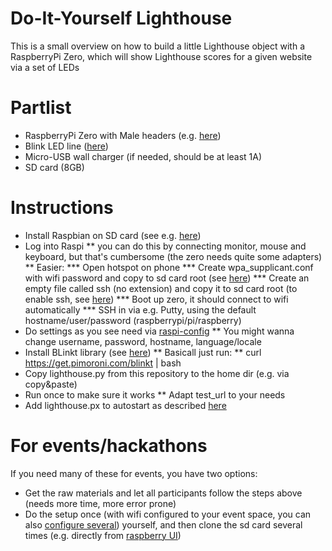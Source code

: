 # Do-It-Yourself Lighthouse

This is a small overview on how to build a little Lighthouse object with a RaspberryPi Zero, which will show Lighthouse scores for a given website via a set of LEDs

# Partlist
* RaspberryPi Zero with Male headers (e.g. [here](https://shop.pimoroni.com/products/raspberry-pi-zero-wh-with-pre-soldered-header))
* Blink LED line ([here](https://shop.pimoroni.com/products/blinkt))
* Micro-USB wall charger (if needed, should be at least 1A)
* SD card (8GB)


# Instructions
* Install Raspbian on SD card (see e.g. [here](https://thepi.io/how-to-install-raspbian-on-the-raspberry-pi/))
* Log into Raspi
** you can do this by connecting monitor, mouse and keyboard, but that's cumbersome (the zero needs quite some adapters)
** Easier:
*** Open hotspot on phone
*** Create wpa_supplicant.conf with wifi password and copy to sd card root (see [here](https://www.raspberrypi-spy.co.uk/2017/04/manually-setting-up-pi-wifi-using-wpa_supplicant-conf/))
*** Create an empty file called ssh (no extension) and copy it to sd card root (to enable ssh, see [here](https://www.raspberrypi.org/forums/viewtopic.php?t=167326))
*** Boot up zero, it should connect to wifi automatically
*** SSH in via e.g. Putty, using the default hostname/user/password (raspberrypi/pi/raspberry)
* Do settings as you see need via [raspi-config](https://www.raspberrypi.org/documentation/configuration/raspi-config.md)
** You might wanna change username, password, hostname, language/locale
* Install BLinkt library (see [here](https://github.com/pimoroni/blinkt))
** Basicall just run: 
** curl https://get.pimoroni.com/blinkt | bash
* Copy lighthouse.py from this repository to the home dir (e.g. via copy&paste)
* Run once to make sure it works
** Adapt test_url to your needs
* Add lighthouse.px to autostart as described [here](https://stackoverflow.com/questions/24875955/autostart-on-raspberry-pi)

# For events/hackathons
If you need many of these for events, you have two options:
* Get the raw materials and let all participants follow the steps above (needs more time, more error prone)
* Do the setup once (with wifi configured to your event space, you can also [configure several](https://raspberrypi.stackexchange.com/questions/11631/how-to-setup-multiple-wifi-networks)) yourself, and then clone the sd card several times (e.g. directly from [raspberry UI](https://pishop.co.za/blog/my-tutorial-post/clone-your-micro-sd-directly-on-rpi/))
